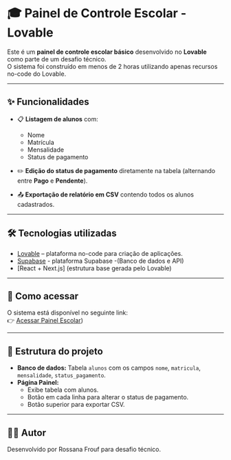 # 🎓 Painel de Controle Escolar - Lovable

Este é um **painel de controle escolar básico** desenvolvido no **Lovable** como parte de um desafio técnico.  
O sistema foi construído em menos de 2 horas utilizando apenas recursos no-code do Lovable.  

---

## ✨ Funcionalidades

- 📋 **Listagem de alunos** com:
  - Nome
  - Matrícula
  - Mensalidade
  - Status de pagamento

- ✏️ **Edição do status de pagamento** diretamente na tabela (alternando entre **Pago** e **Pendente**).

- 📤 **Exportação de relatório em CSV** contendo todos os alunos cadastrados.

---

## 🛠️ Tecnologias utilizadas
- [Lovable](https://lovable.dev) – plataforma no-code para criação de aplicações.
- [Supabase](https://supabase.com/) - plataforma Supabase -(Banco de dados e API)
- [React + Next.js] (estrutura base gerada pelo Lovable)

---

## 🚀 Como acessar
O sistema está disponível no seguinte link:  
👉 [Acessar Painel Escolar]([https://school-pay-dash-3hx6.vercel.app/))

---

## 📂 Estrutura do projeto
- **Banco de dados:** Tabela `alunos` com os campos `nome`, `matricula`, `mensalidade`, `status_pagamento`.  
- **Página Painel:**  
  - Exibe tabela com alunos.  
  - Botão em cada linha para alterar o status de pagamento.  
  - Botão superior para exportar CSV.  

---

## 👩‍💻 Autor
Desenvolvido por Rossana Frouf para desafio técnico.
